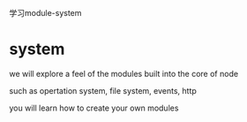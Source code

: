 学习module-system

# system
we will explore a feel of the modules built into the core of node

such as opertation system, file system, events, http

you will learn how to create your own modules
